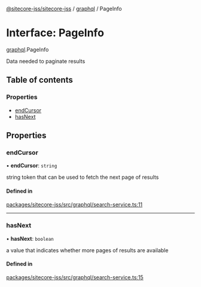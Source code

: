[@sitecore-jss/sitecore-jss](../README.md) / [graphql](../modules/graphql.md) / PageInfo

# Interface: PageInfo

[graphql](../modules/graphql.md).PageInfo

Data needed to paginate results

## Table of contents

### Properties

- [endCursor](graphql.PageInfo.md#endcursor)
- [hasNext](graphql.PageInfo.md#hasnext)

## Properties

### endCursor

• **endCursor**: `string`

string token that can be used to fetch the next page of results

#### Defined in

[packages/sitecore-jss/src/graphql/search-service.ts:11](https://github.com/Sitecore/jss/blob/14fba9fa3/packages/sitecore-jss/src/graphql/search-service.ts#L11)

___

### hasNext

• **hasNext**: `boolean`

a value that indicates whether more pages of results are available

#### Defined in

[packages/sitecore-jss/src/graphql/search-service.ts:15](https://github.com/Sitecore/jss/blob/14fba9fa3/packages/sitecore-jss/src/graphql/search-service.ts#L15)
